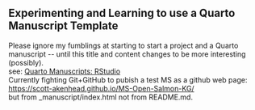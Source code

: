 ## Experimenting and Learning to use a Quarto Manuscript Template

Please ignore my fumblings at starting to start a project and a Quarto manuscript -- until this title and content changes to be more interesting (possibly).  
see: [Quarto Manuscripts: RStudio](https://quarto.org/docs/manuscripts/authoring/rstudio.html)  
Currently fighting Git+GitHub to pubish a test MS as a github web page: https://scott-akenhead.github.io/MS-Open-Salmon-KG/  
but from _manuscript/index.html not from README.md. 